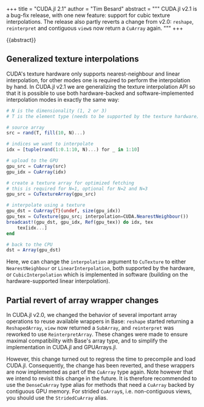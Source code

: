 +++
title = "CUDA.jl 2.1"
author = "Tim Besard"
abstract = """
    CUDA.jl v2.1 is a bug-fix release, with one new feature: support for cubic texture
    interpolations. The release also partly reverts a change from v2.0: `reshape`, `reinterpret`
    and contiguous `view`s now return a `CuArray` again.
    """
+++

{{abstract}}

## Generalized texture interpolations

CUDA's texture hardware only supports nearest-neighbour and linear interpolation, for other
modes one is required to perform the interpolation by hand. In CUDA.jl v2.1 we are
generalizing the texture interpolation API so that it is possible to use both
hardware-backed and software-implemented interpolation modes in exactly the same way:

```julia
# N is the dimensionality (1, 2 or 3)
# T is the element type (needs to be supported by the texture hardware)

# source array
src = rand(T, fill(10, N)...)

# indices we want to interpolate
idx = [tuple(rand(1:0.1:10, N)...) for _ in 1:10]

# upload to the GPU
gpu_src = CuArray(src)
gpu_idx = CuArray(idx)

# create a texture array for optimized fetching
# this is required for N=1, optional for N=2 and N=3
gpu_src = CuTextureArray(gpu_src)

# interpolate using a texture
gpu_dst = CuArray{T}(undef, size(gpu_idx))
gpu_tex = CuTexture(gpu_src; interpolation=CUDA.NearestNeighbour())
broadcast!(gpu_dst, gpu_idx, Ref(gpu_tex)) do idx, tex
    tex[idx...]
end

# back to the CPU
dst = Array(gpu_dst)
```

Here, we can change the `interpolation` argument to `CuTexture` to either `NearestNeighbour`
or `LinearInterpolation`, both supported by the hardware, or `CubicInterpolation` which is
implemented in software (building on the hardware-supported linear interpolation).


## Partial revert of array wrapper changes

In CUDA.jl v2.0, we changed the behavior of several important array operations to reuse
available wrappers in Base: `reshape` started returning a `ReshapedArray`, `view` now
returned a `SubArray`, and `reinterpret` was reworked to use `ReinterpretArray`. These
changes were made to ensure maximal compatibility with Base's array type, and to simplify
the implementation in CUDA.jl and GPUArrays.jl.

However, this change turned out to regress the time to precompile and load CUDA.jl.
Consequently, the change has been reverted, and these wrappers are now implemented as part
of the `CuArray` type again. Note however that we intend to revisit this change in the
future. It is therefore recommended to use the `DenseCuArray` type alias for methods that
need a `CuArray` backed by contiguous GPU memory. For strided `CuArray`s, i.e.
non-contiguous views, you should use the `StridedCuArray` alias.
